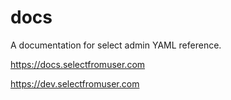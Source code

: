 # docs
A documentation for select admin YAML reference.

https://docs.selectfromuser.com

https://dev.selectfromuser.com